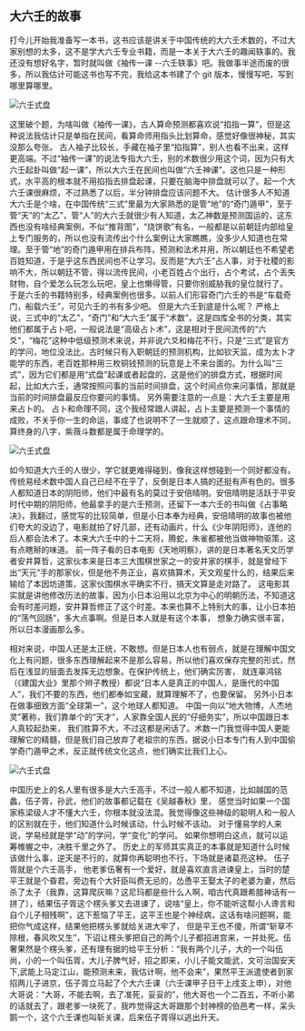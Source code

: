 ## 大六壬的故事

打今儿开始我准备写一本书，这书应该是讲关于中国传统的大六壬术数的，不过大家别想的太多，这不是学大六壬专业书籍，而是一本关于大六壬的趣闻轶事的。我还没有想好名字，暂时就叫做《袖传一课 --六壬轶事》吧。我做事半途而废的很多，所以我估计可能这书也写不完，我给这本书建了个 git 版本，慢慢写吧，写到哪里算哪里。

![六壬式盘](https://raw.github.com/eiffelqiu/daliuren/master/img/1.png)

这里破个题，为啥叫做《袖传一课》，古人算命预测都喜欢说“掐指一算”，但是这种说法我估计只是单指在民间，看算命师用指头比划算命，感觉好像很神秘，其实没那么夸张。 古人袖子比较长，手藏在袖子里“掐指算”，别人也看不出来，这样更高端。不过“袖传一课”的说法专指大六壬，别的术数很少用这个词，因为只有大六壬起卦叫做“起一课”，所以大六壬在民间也叫做“六壬神课”。这也只是一种形式，水平高的根本就不用掐指去排盘起课，只要在脑海中排盘就可以了。起一个大六壬课很麻烦，不过熟悉了以后，半分钟排盘应该问题不大。
估计很多人不知道大六壬是个啥，在中国传统“三式”里最为大家熟悉的是管“地”的“奇门遁甲”，至于管“天”的“太乙”，管“人”的大六壬就很少有人知道，太乙神数是预测国运的，这东西也没有啥经典案例，不似“推背图”，“烧饼歌”有名，一般都是以前朝廷内部给皇上专门服务的，所以也没有流传出个什么案例让大家瞧瞧，没多少人知道也在常理。至于管“地”的奇门遁甲用在排兵布阵，预测和法术并用，所以朝廷也不希望老百姓知道，于是乎这东西民间也不让学习。反而是“大六壬”占人事，对于社稷的影响不大，所以朝廷不管，得以流传民间，小老百姓占个出行，占个考试，占个丢失财物，自个爱怎么玩怎么玩吧，皇上也懒得管，只要你别威胁我的皇位就行了。 于是六壬的书籍特别多，经典案例也很多。以前人们形容奇门六壬的书是“车载奇门，船载六壬”，可见六壬的书有多少吧。 但是大六壬到底是什么呢？ 严格上说，三式中的“太乙”，“奇门”和“大六壬”属于“术数”，这是四库全书的分类，其实他们都属于占卜吧，一般说法是“高级占卜术”，这是相对于民间流传的“六爻”，“梅花”这种中低级预测术来说，并非说六爻和梅花不行，只是“三式”是官方的学问，地位没法比，古时候只有入职朝廷的预测机构，比如钦天监，成为太卜才能学的东西，老百姓那种用三枚铜钱预测的玩意是上不来台面的。为什么叫“三式”，因为它们都是用“式盘”起课或者起盘的，这是他们的排盘方式，根据时间起，比如大六壬，通常按照问事的当前时间排盘，这个时间点你来问事情，那就是当前的时间排盘最反应你要问的事情。 另外需要注意的一点是：大六壬主要是用来占卜的。 占卜和命理不同，这个我经常跟人讲起，占卜主要是预测一个事情的成败，不关乎你一生的命运，事成了也说明不了一生就顺了，这点跟命理术不同，算终身的八字，紫薇斗数都是属于命理学的。

![六壬式盘](https://raw.github.com/eiffelqiu/daliuren/master/img/2.png)

如今知道大六壬的人很少，学它就更难得碰到，像我这样想碰到一个同好都没有。 传统易经术数中国人自己已经不在乎了，反倒是日本人搞的还挺有声有色的。很多人都知道日本的阴阳师，他们中最有名的莫过于安倍晴明。安倍晴明是活跃于平安时代中期的阴阳师，他最拿手的是六壬预测，还留下一本六壬的书叫做《占事略决》，我翻过，感觉写的比较简单，但是小日本奉为经典，安倍晴明的故事也被他们夸大的没边了，电影就拍了好几部，还有动画片，什么《少年阴阳师》，连他的后人都会法术了。本来大六壬中的十二天将，腾蛇，朱雀都被他当做神物驱策，这有点瞎掰的味道。 前一阵子看的日本电影《天地明察》，讲的是日本著名天文历学者安井算哲，这家伙本来是日本三大围棋世家之一的安井家的棋手，就是曾经下出“天元”手的那家伙，但是他不务正业，喜欢搞算术，天文观星什么的，结果后来输给了本因坊道策，这家伙围棋水平确实不行，搞天文算是走对路了。 这电影其实就是讲他修改历法的故事，因为小日本沿用以北京为中心的明朝历法，不知道这会有时差问题，安井算哲修正了这个时差。本来也算不上特别大的事，让小日本拍的“荡气回肠”，多大点事啊。但是日本人就是有这个本事， 想象力确实很丰富，所以日本漫画那么多。

相对来说，中国人还是太正统，不敢想。但是日本人也有弱点，就是在理解中国文化上有问题，很多东西理解起来不是那么容易，所以他们喜欢保存完整的形式，然后在浅显的层面去发挥无边想象。在保护传统上，他们确实厉害， 就连辜鸿铭（《建国大业》里那个辫子教授）都说“日本人是真正的中国人，是唐代的中国人”，我们不要的东西，他们都奉如宝藏，就算理解不了，也要保留。 另外小日本在做事细致方面“全球第一”，这个地球人都知道。 中国一向以“地大物博，人杰地灵”著称，我们靠单个的“天才”，人家靠全国人民的“仔细务实”，所以中国跟日本人真较起劲来， 我们胜算不大，不过这都是闲话了。术数一门我觉得中国人更能理解它的精髓，但是我们自己放弃了老祖宗的东西，据说小日本专门有人到中国偷学奇门遁甲之术，反正就传统文化这点，他们确实比我们上心。

![六壬式盘](https://raw.github.com/eiffelqiu/daliuren/master/img/3.png)

中国历史上的名人里有很多是大六壬高手，不过一般人都不知道，比如越国的范蠡，伍子胥，孙武，他们的故事都记载在《吴越春秋》里， 感觉当时如果一个国家栋梁级人才不懂大六壬，你根本就没法混。我觉得像这些神级的聪明人和一般人的区别就在于，他们知道什么时候该动，什么时候不该动。 对于懂易学的人来说，学易经就是学“动”的学问，学“变化”的学问。 如果你想明白这点，就可以运筹帷幄之中，决胜千里之外了。 历史上的军师其实真正的本事就是知道什么时候该做什么事，逆天是不行的，就算你再聪明也不行，下场就是诸葛亮这种。 伍子胥就是个六壬高手， 他老爹伍奢有一个爱好，就是喜欢直言进谏皇上，当时的楚平王就是个昏君，旁边有个大奸臣叫费无忌的，怂恿平王娶太子的老婆为妻，然后杀了太子（我靠，这算爬灰嘛？这尼玛都是些什么人啊，咱古代真跟希腊神话有一拼了），结果伍子胥这个楞头爹又去进谏了，说啥“皇上，你不能听这帮小人谗言和自个儿子相残啊”，这下惹恼了平王，这平王也是个神经病，这话有啥问题啊，能把你气成这样，结果他把楞头爹就给关进大牢了， 但是平王也不傻，所谓“斩草不除根，春风吹又生”，下诏让楞头爹把自己的两个儿子都招进宫来，一并处死。伍奢果然是个楞头爹，还有理有据的给平王分析：“我有两个儿子，大的一个叫伍尚，小的一个叫伍胥，大儿子脾气好，招之即来，小儿子能文能武，文可治国安天下,武能上马定江山，能预测未来，我估计啊，他不会来”，果然平王派遣使者到家招两儿子进京，伍子胥立马起了个大六壬课（六壬课甲子日干上戌支上申），对他大哥说：“大哥，不能去啊，去了准死，妥妥的”，他大哥也一个二百五，不听小弟的话就去了，跟老爹一块死了，我咋觉得这大哥跟那个封神榜的伯邑考一样，呆头鹅一个，这个六壬课也叫斩关课，后来伍子胥得以逃出升天。